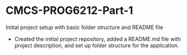 # CMCS-PROG6212-Part-1

Initial project setup with basic folder structure and README file
- Created the initial project repository, added a README.md file with project description, and set up folder structure for the application.

